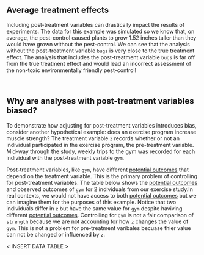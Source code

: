 ## Average treatment effects

Including post-treatment variables can drastically impact the results of experiments. The data for this example was simulated so we know that, on average, the pest-control caused plants to grow 1.52 inches taller than they would have grown without the pest-control. We can see that the analysis without the post-treatment variable `bugs` is very close to the true treatment effect. The analysis that includes the post-treatment variable `bugs` is far off from the true treatment effect and would lead an incorrect assessment of the non-toxic environmentally friendly pest-control!

<br>

## Why are analyses with post-treatment variables biased?

To demonstrate how adjusting for post-treatment variables introduces bias, consider another hypothetical example: does an exercise program increase muscle strength? The treatment variable `z` records whether or not an individual participated in the exercise program, the pre-treatment variable. Mid-way through the study, weekly trips to the gym was recorded for each individual with the post-treatment variable `gym`. 

Post-treatment variables, like `gym`, have different [potential outcomes]() that depend on the treatment variable. This is the primary problem of controlling for post-treatment variables. The table below shows the [potential outcomes]() and observed outcomes of `gym` for 2 individuals from our exercise study.In real contexts, we would not have access to both [potential outcomes]() but we can imagine them for the purposes of this example. Notice that two individuals differ in `z` but have the same value for `gym` despite haviving different [potential outcomes](). Controlling for `gym` is not a fair comparison of `strength` because we are not accounting for how `z` changes the value of `gym`. This is not a problem for pre-treatment varibales becuase thier value can not be changed or influenced by `z`. 

< INSERT DATA TABLE >
